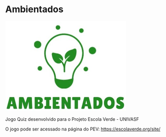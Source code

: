 # Ambientados

![Comunicados](/img/logo_amb_corte.jpg)

Jogo Quiz desenvolvido para o Projeto Escola Verde - UNIVASF


O jogo pode ser acessado na página do PEV:
<https://escolaverde.org/site/>
